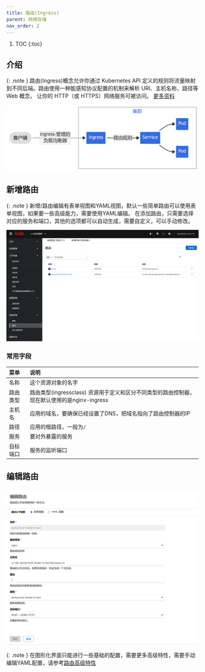 ```yaml
---
title: 路由(Ingress)
parent: 网络存储
nav_order: 2
---
```


1. TOC
{:toc}

## 介绍

{: .note }
路由(Ingress)概念允许你通过 Kubernetes API 定义的规则将流量映射到不同后端。路由使用一种能感知协议配置的机制来解析 URI、主机名称、路径等 Web 概念， 让你的 HTTP（或 HTTPS）网络服务可被访问。
[更多资料](https://kubernetes.io/zh-cn/docs/concepts/services-networking/ingress/)

![](imgs/ingress.png)


## 新增路由

{: .note }
新增/路由编辑有表单视图和YAML视图，默认一些简单路由可以使用表单视图，如果要一些高级能力，需要使用YAML编辑。
在添加路由，只需要选择对应的服务和端口，其他的选项都可以自动生成，需要自定义，可以手动修改。

![create-ingress.gif](imgs/create-ingress.gif)

 ### 常用字段 

| 菜单   | 说明                                                           |
|:-----|:-------------------------------------------------------------|
| 名称   | 这个资源对象的名字                                                    |
| 路由类型 | 路由类型(ingressclass) 资源用于定义和区分不同类型的路由控制器，现在默认使用的是nginx-ingress |
| 主机名  | 应用的域名，要确保已经设置了DNS，把域名指向了路由控制器的IP                             |
| 路径   | 应用的根路径，一般为`/`                                                |
| 服务   | 要对外暴露的服务                                                     |
| 目标端口 | 服务的监听端口                                                      |



## 编辑路由

![](imgs/edit-ingress.png)

{: .note }
在图形化界面只能进行一些基础的配置，需要更多高级特性，需要手动编辑YAML配置，请参考[路由高级特性](https://www.w3ccoo.com/nginx/nginx_ingress_annotations.html)

